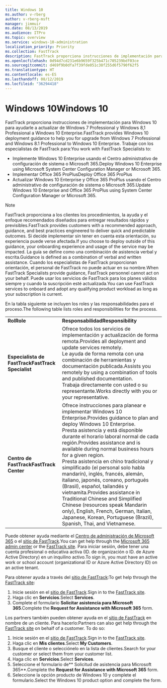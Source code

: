 ```yaml
---
title: Windows 10
ms.author: v-rberg
author: v-rberg-msft
manager: jimmuir
ms.date: 08/13/2019
ms.audience: ITPro
ms.topic: overview
ms.service: windows-10-administration
localization_priority: Priority
ms.collection: FastTrack
description: FastTrack proporciona instrucciones de implementación para Windows 10 para ayudarle a actualizar de Windows 7 Professional y Windows 8,1 Professional a Windows 10 Enterprise.
ms.openlocfilehash: 0d94d7cd231e6b9659f325b471c705239bdf03ce
ms.sourcegitcommit: d469f9b0dfa7f39fde051c38f255d6f5790f62f5
ms.translationtype: HT
ms.contentlocale: es-ES
ms.lasthandoff: 08/12/2019
ms.locfileid: "36294418"
---
```

# <a name="windows-10"></a><span data-ttu-id="c3588-103">Windows 10</span><span class="sxs-lookup"><span data-stu-id="c3588-103">Windows 10</span></span>

<span data-ttu-id="c3588-104">FastTrack proporciona instrucciones de implementación para Windows 10 para ayudarle a actualizar de Windows 7 Professional y Windows 8,1 Professional a Windows 10 Enterprise.</span><span class="sxs-lookup"><span data-stu-id="c3588-104">FastTrack provides Windows 10 deployment guidance to help you for upgrade from Windows 7 Professional and Windows 8.1 Professional to Windows 10 Enterprise.</span></span> <span data-ttu-id="c3588-105">Trabaje con los especialistas de FastTrack para:</span><span class="sxs-lookup"><span data-stu-id="c3588-105">You work with FastTrack Specialists to:</span></span>

- <span data-ttu-id="c3588-106">Implemente Windows 10 Enterprise usando el Centro administrativo de configuración de sistema o Microsoft 365.</span><span class="sxs-lookup"><span data-stu-id="c3588-106">Deploy Windows 10 Enterprise using Microsoft System Center Configuration Manager or Microsoft 365.</span></span>
- <span data-ttu-id="c3588-107">Implementar Office 365 ProPlus</span><span class="sxs-lookup"><span data-stu-id="c3588-107">Deploy Office 365 ProPlus</span></span> 
- <span data-ttu-id="c3588-108">Actualizar Windows 10 Enterprise y Office 365 ProPlus usando el Centro administrativo de configuración de sistema o Microsoft 365.</span><span class="sxs-lookup"><span data-stu-id="c3588-108">Update Windows 10 Enterprise and Office 365 ProPlus using System Center Configuration Manager or Microsoft 365.</span></span>
  
> [!NOTE]
> <span data-ttu-id="c3588-109">FastTrack proporciona a los clientes los procedimientos, la ayuda y el enfoque recomendados diseñados para entregar resultados rápidos y previsibles.</span><span class="sxs-lookup"><span data-stu-id="c3588-109">FastTrack provides customers with a recommended approach, guidance, and best practices engineered to deliver quick and predictable outcomes.</span></span> <span data-ttu-id="c3588-110">Si decide implementar sin tener en cuenta esta orientación, su experiencia puede verse afectada.</span><span class="sxs-lookup"><span data-stu-id="c3588-110">If you choose to deploy outside of this guidance, your onboarding experience and usage of the service may be impacted.</span></span> <span data-ttu-id="c3588-111">La guía se define como una combinación de asistencia verbal y escrita.</span><span class="sxs-lookup"><span data-stu-id="c3588-111">Guidance is defined as a combination of verbal and written assistance.</span></span> <span data-ttu-id="c3588-112">Cuando los especialistas de FastTrack proporcionan orientación, el personal de FastTrack no puede actuar en su nombre.</span><span class="sxs-lookup"><span data-stu-id="c3588-112">When FastTrack Specialists provide guidance, FastTrack personnel cannot act on your behalf.</span></span> <span data-ttu-id="c3588-113">Puede usar los servicios de FastTrack para los planes válidos siempre y cuando la suscripción esté actualizada.</span><span class="sxs-lookup"><span data-stu-id="c3588-113">You can use FastTrack services to onboard and adopt any qualifying product workload as long as your subscription is current.</span></span>  
    
<span data-ttu-id="c3588-114">En la tabla siguiente se incluyen los roles y las responsabilidades para el proceso.</span><span class="sxs-lookup"><span data-stu-id="c3588-114">The following table lists roles and responsibilities for the process.</span></span>

|||
|:-----|:-----|
|<span data-ttu-id="c3588-115">**Rol**</span><span class="sxs-lookup"><span data-stu-id="c3588-115">**Role**</span></span> <br/> |<span data-ttu-id="c3588-116">**Responsabilidad**</span><span class="sxs-lookup"><span data-stu-id="c3588-116">**Responsibility**</span></span> <br/> |
|<span data-ttu-id="c3588-117">**Especialista de FastTrack**</span><span class="sxs-lookup"><span data-stu-id="c3588-117">**FastTrack Specialist**</span></span> <br/> |<span data-ttu-id="c3588-118">Ofrece todos los servicios de implementación y actualización de forma remota.</span><span class="sxs-lookup"><span data-stu-id="c3588-118">Provides all deployment and update services remotely.</span></span>  <br/> <span data-ttu-id="c3588-119">Le ayuda de forma remota con una combinación de herramientas y documentación publicada.</span><span class="sxs-lookup"><span data-stu-id="c3588-119">Assists you remotely by using a combination of tools and published documentation.</span></span> <br/> <span data-ttu-id="c3588-120">Trabaja directamente con usted o su representante.</span><span class="sxs-lookup"><span data-stu-id="c3588-120">Works directly with you or your representative.</span></span>|
|<span data-ttu-id="c3588-121">**Centro de FastTrack**</span><span class="sxs-lookup"><span data-stu-id="c3588-121">**FastTrack Center**</span></span>  <br/> |<span data-ttu-id="c3588-122">Ofrece instrucciones para planear e implementar Windows 10 Enterprise.</span><span class="sxs-lookup"><span data-stu-id="c3588-122">Provides guidance to plan and deploy Windows 10 Enterprise.</span></span>   <br/> <span data-ttu-id="c3588-123">Presta asistencia y está disponible durante el horario laboral normal de cada región.</span><span class="sxs-lookup"><span data-stu-id="c3588-123">Provides assistance and is available during normal business hours for a given region.</span></span> <br/> <span data-ttu-id="c3588-124">Presta asistencia en chino tradicional y simplificado (el personal solo habla mandarín), inglés, francés, alemán, italiano, japonés, coreano, portugués (Brasil), español, tailandés y vietnamita.</span><span class="sxs-lookup"><span data-stu-id="c3588-124">Provides assistance in Traditional Chinese and Simplified Chinese (resources speak Mandarin only), English, French, German, Italian, Japanese, Korean, Portuguese (Brazil), Spanish, Thai, and Vietnamese.</span></span>|
 
<span data-ttu-id="c3588-125">Puede obtener ayuda mediante el [Centro de administración de Microsoft 365](https://go.microsoft.com/fwlink/?linkid=2032704) o el [sitio de FastTrack](https://go.microsoft.com/fwlink/?linkid=780698).</span><span class="sxs-lookup"><span data-stu-id="c3588-125">You can get help through the [Microsoft 365 admin center](https://go.microsoft.com/fwlink/?linkid=2032704) or the [FastTrack site](https://go.microsoft.com/fwlink/?linkid=780698).</span></span> <span data-ttu-id="c3588-126">Para iniciar sesión, debe tener una cuenta profesional o educativa activa (ID. de organización o ID. de Azure Active Directory) en un inquilino activo.</span><span class="sxs-lookup"><span data-stu-id="c3588-126">To sign in, you must have an active work or school account (organizational ID or Azure Active Directory ID) on an active tenant.</span></span> 

<span data-ttu-id="c3588-127">Para obtener ayuda a través del [sitio de FastTrack](https://go.microsoft.com/fwlink/?linkid=780698):</span><span class="sxs-lookup"><span data-stu-id="c3588-127">To get help through the [FastTrack site](https://go.microsoft.com/fwlink/?linkid=780698):</span></span> 
1.  <span data-ttu-id="c3588-128">Inicie sesión en el [sitio de FastTrack](https://go.microsoft.com/fwlink/?linkid=780698).</span><span class="sxs-lookup"><span data-stu-id="c3588-128">Sign in to the [FastTrack site](https://go.microsoft.com/fwlink/?linkid=780698).</span></span> 
2.  <span data-ttu-id="c3588-129">Haga clic en **Servicios**.</span><span class="sxs-lookup"><span data-stu-id="c3588-129">Select **Services**.</span></span>
3.  <span data-ttu-id="c3588-130">Complete el formulario **Solicitar asistencia para Microsoft 365**.</span><span class="sxs-lookup"><span data-stu-id="c3588-130">Complete the **Request for Assistance with Microsoft 365** form.</span></span>
  
<span data-ttu-id="c3588-p104">Los partners también pueden obtener ayuda en el [sitio de FastTrack](https://go.microsoft.com/fwlink/?linkid=780698) en nombre de un cliente. Para hacerlo:</span><span class="sxs-lookup"><span data-stu-id="c3588-p104">Partners can also get help through the [FastTrack site](https://go.microsoft.com/fwlink/?linkid=780698) on behalf of a customer. To do so:</span></span>
1.  <span data-ttu-id="c3588-133">Inicie sesión en el [sitio de FastTrack](https://go.microsoft.com/fwlink/?linkid=780698).</span><span class="sxs-lookup"><span data-stu-id="c3588-133">Sign in to the [FastTrack site](https://go.microsoft.com/fwlink/?linkid=780698).</span></span> 
2.  <span data-ttu-id="c3588-134">Haga clic en **Mis clientes**.</span><span class="sxs-lookup"><span data-stu-id="c3588-134">Select **My Customers**.</span></span>
3.  <span data-ttu-id="c3588-135">Busque el cliente o selecciónelo en la lista de clientes.</span><span class="sxs-lookup"><span data-stu-id="c3588-135">Search for your customer or select them from your customer list.</span></span>
4.  <span data-ttu-id="c3588-136">Haga clic en **Servicios**.</span><span class="sxs-lookup"><span data-stu-id="c3588-136">Select **Services**.</span></span>
5.  <span data-ttu-id="c3588-137">Seleccione el formulario de\*\* Solicitud de asistencia para Microsoft 365\*\*.</span><span class="sxs-lookup"><span data-stu-id="c3588-137">Complete the **Request for Assistance with Microsoft 365** form.</span></span>
6.  <span data-ttu-id="c3588-138">Seleccione la opción producto de Windows 10 y complete el formulario.</span><span class="sxs-lookup"><span data-stu-id="c3588-138">Select the Windows 10 product option and complete the form.</span></span>
 